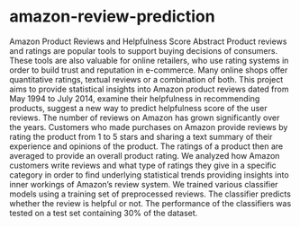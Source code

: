 # amazon-review-prediction
Amazon Product Reviews and Helpfulness Score
Abstract
  Product reviews and ratings are popular tools to support buying decisions of consumers. These tools are also valuable for online retailers, who use rating systems in order to build trust and reputation in e-commerce. Many online shops offer quantitative ratings, textual reviews or a combination of both. This project aims to provide statistical insights into Amazon product reviews dated from May 1994 to July 2014, examine their helpfulness in recommending products, suggest a new way to predict helpfulness score of the user reviews.
  The number of reviews on Amazon has grown significantly over the years. Customers who made purchases on Amazon provide reviews by rating the product from 1 to 5 stars and sharing a text summary of their experience and opinions of the product. The ratings of a product then are averaged to provide an overall product rating. We analyzed how Amazon customers write reviews and what type of ratings they give in a specific category in order to find underlying statistical trends providing insights into inner workings of Amazon’s review system. We trained various classifier models using a training set of preprocessed reviews. The classifier predicts whether the review is helpful or not. The performance of the classifiers was tested on a test set containing 30% of the dataset. 
